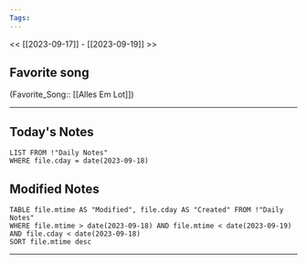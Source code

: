 ```yaml
---
Tags:
---
```

<< [[2023-09-17]] - [[2023-09-19]] >>
## Favorite song
(Favorite_Song:: [[Alles Em Lot]])

___
## Today's Notes
```dataview
LIST FROM !"Daily Notes"
WHERE file.cday = date(2023-09-18)
```
## Modified Notes
```dataview
TABLE file.mtime AS "Modified", file.cday AS "Created" FROM !"Daily Notes" 
WHERE file.mtime > date(2023-09-18) AND file.mtime < date(2023-09-19) AND file.cday < date(2023-09-18)
SORT file.mtime desc
```
___
